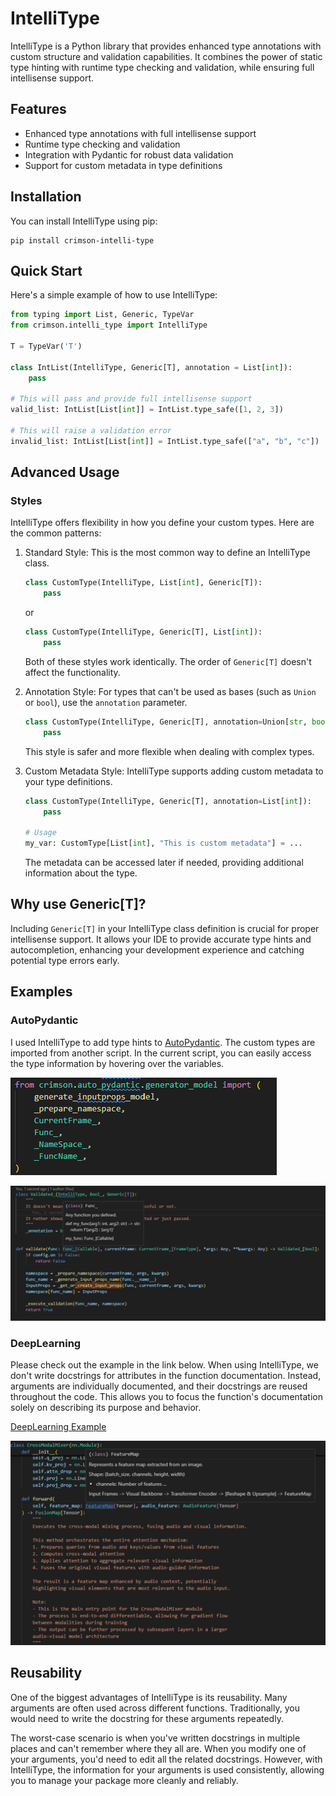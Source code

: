 # IntelliType

IntelliType is a Python library that provides enhanced type annotations with custom structure and validation capabilities. It combines the power of static type hinting with runtime type checking and validation, while ensuring full intellisense support.

## Features

- Enhanced type annotations with full intellisense support
- Runtime type checking and validation
- Integration with Pydantic for robust data validation
- Support for custom metadata in type definitions

## Installation

You can install IntelliType using pip:

```
pip install crimson-intelli-type
```

## Quick Start

Here's a simple example of how to use IntelliType:

```python
from typing import List, Generic, TypeVar
from crimson.intelli_type import IntelliType

T = TypeVar('T')

class IntList(IntelliType, Generic[T], annotation = List[int]):
    pass

# This will pass and provide full intellisense support
valid_list: IntList[List[int]] = IntList.type_safe([1, 2, 3])

# This will raise a validation error
invalid_list: IntList[List[int]] = IntList.type_safe(["a", "b", "c"])
```

## Advanced Usage

### Styles

IntelliType offers flexibility in how you define your custom types. Here are the common patterns:

1. Standard Style:
   This is the most common way to define an IntelliType class.

   ```python
   class CustomType(IntelliType, List[int], Generic[T]):
       pass
   ```

   or

   ```python
   class CustomType(IntelliType, Generic[T], List[int]):
       pass
   ```

   Both of these styles work identically. The order of `Generic[T]` doesn't affect the functionality.

2. Annotation Style:
   For types that can't be used as bases (such as `Union` or `bool`), use the `annotation` parameter.

   ```python
   class CustomType(IntelliType, Generic[T], annotation=Union[str, bool]):
       pass
   ```

   This style is safer and more flexible when dealing with complex types.

3. Custom Metadata Style:
   IntelliType supports adding custom metadata to your type definitions.

   ```python
   class CustomType(IntelliType, Generic[T], annotation=List[int]):
       pass

   # Usage
   my_var: CustomType[List[int], "This is custom metadata"] = ...
   ```

   The metadata can be accessed later if needed, providing additional information about the type.


## Why use Generic[T]?

Including `Generic[T]` in your IntelliType class definition is crucial for proper intellisense support. It allows your IDE to provide accurate type hints and autocompletion, enhancing your development experience and catching potential type errors early.

## Examples

### AutoPydantic

I used IntelliType to add type hints to [AutoPydantic](https://github.com/crimson206/auto-pydantic). The custom types are imported from another script. In the current script, you can easily access the type information by hovering over the variables.

![alt](static/auto_pydantic_like_ts.png)

![alt](static/auto_pydantic_importing.png)


### DeepLearning

Please check out the example in the link below. When using IntelliType, we don't write docstrings for attributes in the function documentation. Instead, arguments are individually documented, and their docstrings are reused throughout the code. This allows you to focus the function's documentation solely on describing its purpose and behavior.

[DeepLearning Example](https://github.com/crimson206/intelli-type/tree/main/example)

![alt](static/avsegformer_example.png)

## Reusability

One of the biggest advantages of IntelliType is its reusability. Many arguments are often used across different functions. Traditionally, you would need to write the docstring for these arguments repeatedly.

The worst-case scenario is when you've written docstrings in multiple places and can't remember where they all are. When you modify one of your arguments, you'd need to edit all the related docstrings. However, with IntelliType, the information for your arguments is used consistently, allowing you to manage your package more cleanly and reliably.
